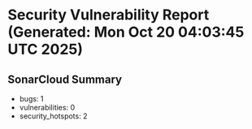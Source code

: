 # Security Vulnerability Report (Generated: Mon Oct 20 04:03:45 UTC 2025)


## SonarCloud Summary
* bugs: 1
* vulnerabilities: 0
* security_hotspots: 2
